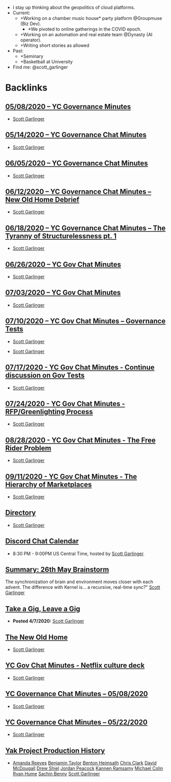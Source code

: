 - I stay up thinking about the geopolitics of cloud platforms.
- Current:
    - +Working on a chamber music house* party platform @Groupmuse (Biz Dev).
        - *We pivoted to online gatherings in the COVID epoch.
    - +Working on an automation and real estate team @Dynasty (AI operator).
    - +Writing short stories as allowed
- Past:
    - +Seminary
    - +Basketball at University
- Find me: @scott_garlinger

# Backlinks
## [05/08/2020 – YC Governance Minutes](<05/08/2020 – YC Governance Minutes.md>)
- [Scott Garlinger](<Scott Garlinger.md>)

## [05/14/2020 – YC Governance Chat Minutes](<05/14/2020 – YC Governance Chat Minutes.md>)
- [Scott Garlinger](<Scott Garlinger.md>)

## [06/05/2020 – YC Governance Chat Minutes](<06/05/2020 – YC Governance Chat Minutes.md>)
- [Scott Garlinger](<Scott Garlinger.md>)

## [06/12/2020 – YC Governance Chat Minutes – New Old Home Debrief](<06/12/2020 – YC Governance Chat Minutes – New Old Home Debrief.md>)
- [Scott Garlinger](<Scott Garlinger.md>)

## [06/18/2020 – YC Governance Chat Minutes – The Tyranny of Structurelessness pt. 1](<06/18/2020 – YC Governance Chat Minutes – The Tyranny of Structurelessness pt. 1.md>)
- [Scott Garlinger](<Scott Garlinger.md>)

## [06/26/2020 – YC Gov Chat Minutes](<06/26/2020 – YC Gov Chat Minutes.md>)
- [Scott Garlinger](<Scott Garlinger.md>)

## [07/03/2020 – YC Gov Chat Minutes](<07/03/2020 – YC Gov Chat Minutes.md>)
- [Scott Garlinger](<Scott Garlinger.md>)

## [07/10/2020 – YC Gov Chat Minutes – Governance Tests](<07/10/2020 – YC Gov Chat Minutes – Governance Tests.md>)
- [Scott Garlinger](<Scott Garlinger.md>)

- [Scott Garlinger](<Scott Garlinger.md>)

## [07/17/2020 - YC Gov Chat Minutes - Continue discussion on Gov Tests ](<07/17/2020 - YC Gov Chat Minutes - Continue discussion on Gov Tests .md>)
- [Scott Garlinger](<Scott Garlinger.md>)

## [07/24/2020 - YC Gov Chat Minutes - RFP/Greenlighting Process](<07/24/2020 - YC Gov Chat Minutes - RFP/Greenlighting Process.md>)
- [Scott Garlinger](<Scott Garlinger.md>)

## [08/28/2020 - YC Gov Chat Minutes - The Free Rider Problem](<08/28/2020 - YC Gov Chat Minutes - The Free Rider Problem.md>)
- [Scott Garlinger](<Scott Garlinger.md>)

## [09/11/2020 - YC Gov Chat Minutes - The Hierarchy of Marketplaces](<09/11/2020 - YC Gov Chat Minutes - The Hierarchy of Marketplaces.md>)
- [Scott Garlinger](<Scott Garlinger.md>)

## [Directory](<Directory.md>)
- [Scott Garlinger](<Scott Garlinger.md>)

## [Discord Chat Calendar](<Discord Chat Calendar.md>)
- 8:30 PM - 9:00PM US Central Time, hosted by [Scott Garlinger](<Scott Garlinger.md>).

## [Summary: 26th May Brainstorm](<Summary: 26th May Brainstorm.md>)
The synchronization of brain and environment moves closer with each advent. The difference with Kernel is... a recursive, real-time sync?" [Scott Garlinger](<Scott Garlinger.md>)

## [Take a Gig, Leave a Gig](<Take a Gig, Leave a Gig.md>)
- **Posted 4/7/2020:** [Scott Garlinger](<Scott Garlinger.md>)

## [The New Old Home](<The New Old Home.md>)
- [Scott Garlinger](<Scott Garlinger.md>)

## [YC Gov Chat Minutes - Netflix culture deck](<YC Gov Chat Minutes - Netflix culture deck.md>)
- [Scott Garlinger](<Scott Garlinger.md>)

## [YC Governance Chat Minutes – 05/08/2020](<YC Governance Chat Minutes – 05/08/2020.md>)
- [Scott Garlinger](<Scott Garlinger.md>)

## [YC Governance Chat Minutes – 05/22/2020](<YC Governance Chat Minutes – 05/22/2020.md>)
- [Scott Garlinger](<Scott Garlinger.md>)

## [Yak Project Production History](<Yak Project Production History.md>)
- [Amanda Reeves](<Amanda Reeves.md>) [Benjamin Taylor](<Benjamin Taylor.md>) [Benton Heimsath](<Benton Heimsath.md>) [Chris Clark](<Chris Clark.md>) [David McDougall](<David McDougall.md>) [Drew Shiel](<Drew Shiel.md>) [Jordan Peacock](<Jordan Peacock.md>) [Kannen Ramsamy](<Kannen Ramsamy.md>) [Michael Colin](<Michael Colin.md>) [Ryan Hume](<Ryan Hume.md>) [Sachin Benny](<Sachin Benny.md>) [Scott Garlinger](<Scott Garlinger.md>)

